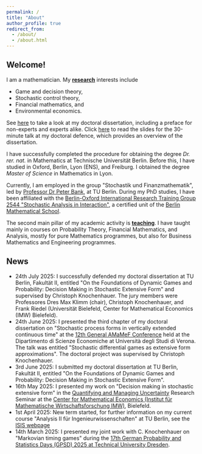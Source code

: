 ```yaml
---
permalink: /
title: "About"
author_profile: true
redirect_from: 
  - /about/
  - /about.html
---
```


## Welcome!

I am a mathematician. My <a href="/research">**research**</a> interests include 
* Game and decision theory,
* Stochastic control theory,
* Financial mathematics, and
* Environmental economics.

See <a href="https://arxiv.org/pdf/2508.04752">here</a> to take a look at my doctoral dissertation, including a preface for non-experts and experts alike. Click <a href="{{ site.baseurl }}/files\On_the_Foundations_of_Dynamic_Games_and_Probability__Decision_Making_in_Stochastic_Extensive_Form.pdf">here</a> to read the slides for the 30-minute talk at my doctoral defence, which provides an overview of the dissertation.
<!--<embed src="{{ site.baseurl }}/files\On_the_Foundations_of_Dynamic_Games_and_Probability__Decision_Making_in_Stochastic_Extensive_Form.pdf" width="600" height="700" type='application/pdf'> -->

I have successfully completed the procedure for obtaining the degree <em>Dr. rer. nat.</em> in Mathematics at Technische Universität Berlin. Before this, I have studied in Oxford, Berlin, Lyon (ENS), and Freiburg. I obtained the degree <em>Master of Science</em> in Mathematics in Lyon.

Currently, I am employed in the group "Stochastik und Finanzmathematik", led by <a href="https://www3.math.tu-berlin.de/stoch/wp_bank/">Professor Dr Peter Bank</a>, at TU Berlin. During my PhD studies, I have been affiliated with the <a href="https://www3.math.tu-berlin.de/stoch/IRTG/">Berlin-Oxford International Research Training Group 2544 "Stochastic Analysis in Interaction"</a>, a certified unit of the <a href="https://www.math-berlin.de/">Berlin Mathematical School</a>.

The second main pillar of my academic activity is <a href="/teaching">**teaching**</a>. I have taught mainly in courses on Probability Theory, Financial Mathematics, and Analysis, mostly for pure Mathematics programmes, but also for Business Mathematics and Engineering programmes.

## News

* 24th July 2025: I successfully defended my doctoral dissertation at TU Berlin, Fakultät II, entitled "On the Foundations of Dynamic Games and Probability: Decision Making in Stochastic Extensive Form" and supervised by Christoph Knochenhauer. The jury members were Professores Dres Max Klimm (chair), Christoph Knochenhauer, and Frank Riedel (Universität Bielefeld, Center for Mathematical Economics (IMW) Bielefeld). 
* 24th June 2025: I presented the third chapter of my doctoral dissertation on "Stochastic process forms in vertically extended continuous time" at the <a href="https://sites.google.com/view/amamef2025/home">12th General AMaMeF Conference</a> held at the Dipartimento di Scienze Economiche at Università degli Studi di Verona. The talk was entitled "Stochastic differential games as extensive form approximations". The doctoral project was supervised by Christoph Knochenhauer.
* 3rd June 2025: I submitted my doctoral dissertation at TU Berlin, Fakultät II, entitled "On the Foundations of Dynamic Games and Probability: Decision Making in Stochastic Extensive Form".
* 16th May 2025: I presented my work on "Decision making in stochastic extensive form" in the <a href="https://www.uni-bielefeld.de/forschung/profil/fokusbereiche/quamu/index.xml">Quantifying and Managing Uncertainty</a> Research Seminar at the <a href="https://www.uni-bielefeld.de/zwe/imw/">Center for Mathematical Economics (Institut für Mathematische Wirtschaftsforschung IMW)</a>, Bielefeld.
* 1st April 2025: New term started, for further information on my current course "Analysis II für Ingenieurwissenschaften" at TU Berlin, see the <a href="https://isis.tu-berlin.de/course/view.php?id=37634">ISIS webpage</a>
* 14th March 2025: I presented my joint work with C. Knochenhauer on "Markovian timing games" during the <a href="https://www.gpsd-2025.de/">17th German Probability and Statistics Days (GPSD) 2025 at Technical University Dresden</a>.

